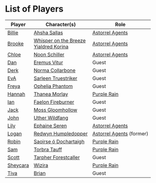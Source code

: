 # List of Players

| Player | Character(s) | Role |
| --- | --- | --- |
| [Billie](billie.md) | [Ahsha Sallas](../characters/ahsha-sallas.md) | [Astorrel Agents](../campaigns/C2-astorrel-agents.md) |
| [Brooke](brooke.md) | [Whisper on the Breeze](../characters/whisper-on-the-breeze.md)<br>[Yialdred Korina](../characters/yialdred-korina.md) | [Astorrel Agents](../campaigns/C2-astorrel-agents.md) |
| [Chloe](chloe.md) | [Noon Schiller](../characters/noon-schiller.md) | [Astorrel Agents](../campaigns/C2-astorrel-agents.md) |
| [Dan](dan.md) | [Eremus Vitur](../characters/eremus-vitur.md) | Guest |
| [Derk](derk.md) | [Norma Collarbone](../characters/norma-collarbone.md) | Guest |
| [EvA](eva.md) | [Sarleen Truestriker](../characters/sarleen-truestriker.md) | Guest |
| [Freya](freya.md) | [Ophelia Phantom](../characters/ophelia-phantom.md) | Guest |
| [Hannah](hannah.md) | [Thanea Morlay](../characters/thanea-morlay.md) | [Purple Rain](../campaigns/C1-purple-rain.md) |
| [Ian](ian.md) | [Faelon Fireburner](../characters/faelon-fireburner.md) | Guest |
| [Jack](jack.md) | [Moss Gloomhollow](../characters/moss-gloomhollow.md) | Guest |
| [John](john.md) | [Uther Wildfang](../characters/uther-wildfang.md) | Guest |
| [Lily](lily.md) | [Ephaine Seren](../characters/ephaine-seren.md) | [Astorrel Agents](../campaigns/C2-astorrel-agents.md) |
| [Logan](logan.md) | [Redwyn Humpledopper](../characters/redwyn-humpledopper.md) | [Astorrel Agents](../campaigns/C2-astorrel-agents.md) (former) |
| [Robin](robin.md) | [Saoirse ó Dochartaigh](../characters/saoirse-o-dochartaigh.md) | [Purple Rain](../campaigns/C1-purple-rain.md) |
| [Sam](sam.md) | [Torbra Tauff](../characters/torbra-tauff.md) | [Purple Rain](../campaigns/C1-purple-rain.md) |
| [Scott](scott.md) | [Tarpher Forestcaller](../characters/tarpher-forestcaller.md) | Guest |
| [Sheycara](sheycara.md) | [Wizira](../characters/wizira.md) | [Purple Rain](../campaigns/C1-purple-rain.md) |
| [Tiva](tiva.md) | [Brian](../characters/brian.md) | Guest |
